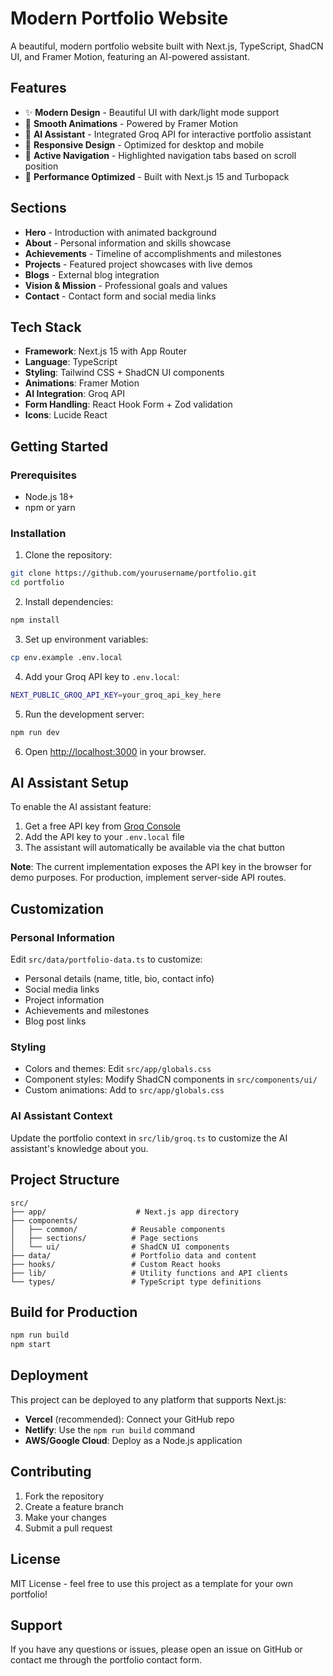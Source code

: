# Modern Portfolio Website

A beautiful, modern portfolio website built with Next.js, TypeScript, ShadCN UI, and Framer Motion, featuring an AI-powered assistant.

## Features

- ✨ **Modern Design** - Beautiful UI with dark/light mode support
- 🎨 **Smooth Animations** - Powered by Framer Motion
- 🤖 **AI Assistant** - Integrated Groq API for interactive portfolio assistant
- 📱 **Responsive Design** - Optimized for desktop and mobile
- 🎯 **Active Navigation** - Highlighted navigation tabs based on scroll position
- 🚀 **Performance Optimized** - Built with Next.js 15 and Turbopack

## Sections

- **Hero** - Introduction with animated background
- **About** - Personal information and skills showcase
- **Achievements** - Timeline of accomplishments and milestones
- **Projects** - Featured project showcases with live demos
- **Blogs** - External blog integration
- **Vision & Mission** - Professional goals and values
- **Contact** - Contact form and social media links

## Tech Stack

- **Framework**: Next.js 15 with App Router
- **Language**: TypeScript
- **Styling**: Tailwind CSS + ShadCN UI components
- **Animations**: Framer Motion
- **AI Integration**: Groq API
- **Form Handling**: React Hook Form + Zod validation
- **Icons**: Lucide React

## Getting Started

### Prerequisites

- Node.js 18+ 
- npm or yarn

### Installation

1. Clone the repository:
```bash
git clone https://github.com/yourusername/portfolio.git
cd portfolio
```

2. Install dependencies:
```bash
npm install
```

3. Set up environment variables:
```bash
cp env.example .env.local
```

4. Add your Groq API key to `.env.local`:
```bash
NEXT_PUBLIC_GROQ_API_KEY=your_groq_api_key_here
```

5. Run the development server:
```bash
npm run dev
```

6. Open [http://localhost:3000](http://localhost:3000) in your browser.

## AI Assistant Setup

To enable the AI assistant feature:

1. Get a free API key from [Groq Console](https://console.groq.com/keys)
2. Add the API key to your `.env.local` file
3. The assistant will automatically be available via the chat button

**Note**: The current implementation exposes the API key in the browser for demo purposes. For production, implement server-side API routes.

## Customization

### Personal Information

Edit `src/data/portfolio-data.ts` to customize:
- Personal details (name, title, bio, contact info)
- Social media links
- Project information
- Achievements and milestones
- Blog post links

### Styling

- Colors and themes: Edit `src/app/globals.css`
- Component styles: Modify ShadCN components in `src/components/ui/`
- Custom animations: Add to `src/app/globals.css`

### AI Assistant Context

Update the portfolio context in `src/lib/groq.ts` to customize the AI assistant's knowledge about you.

## Project Structure

```
src/
├── app/                    # Next.js app directory
├── components/
│   ├── common/            # Reusable components
│   ├── sections/          # Page sections
│   └── ui/                # ShadCN UI components
├── data/                  # Portfolio data and content
├── hooks/                 # Custom React hooks
├── lib/                   # Utility functions and API clients
└── types/                 # TypeScript type definitions
```

## Build for Production

```bash
npm run build
npm start
```

## Deployment

This project can be deployed to any platform that supports Next.js:

- **Vercel** (recommended): Connect your GitHub repo
- **Netlify**: Use the `npm run build` command
- **AWS/Google Cloud**: Deploy as a Node.js application

## Contributing

1. Fork the repository
2. Create a feature branch
3. Make your changes
4. Submit a pull request

## License

MIT License - feel free to use this project as a template for your own portfolio!

## Support

If you have any questions or issues, please open an issue on GitHub or contact me through the portfolio contact form.